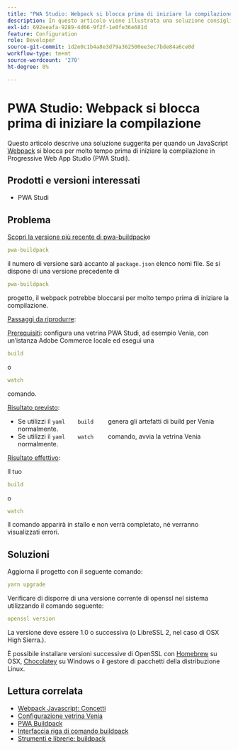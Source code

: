 ```yaml
---
title: "PWA Studio: Webpack si blocca prima di iniziare la compilazione"
description: In questo articolo viene illustrata una soluzione consigliata per l'interruzione prolungata di un codice JavaScript [Webpack](https://magento.github.io/pwa-studio/technologies/tools-libraries/#webpack) prima di iniziare la compilazione in Progressive Web App Studio (PWA Studi).
exl-id: 692eeafa-9289-4d66-9f2f-1e0fe36e681d
feature: Configuration
role: Developer
source-git-commit: 1d2e0c1b4a8e3d79a362500ee3ec7bde84a6ce0d
workflow-type: tm+mt
source-wordcount: '270'
ht-degree: 0%

---
```


# PWA Studio: Webpack si blocca prima di iniziare la compilazione

Questo articolo descrive una soluzione suggerita per quando un JavaScript [Webpack](https://magento.github.io/pwa-studio/technologies/tools-libraries/#webpack) si blocca per molto tempo prima di iniziare la compilazione in Progressive Web App Studio (PWA Studi).

## Prodotti e versioni interessati

* PWA Studi

## Problema

[Scopri la versione più recente di pwa-buildpack](https://github.com/magento/pwa-studio/tree/master/packages/pwa-buildpack)e

```yaml
pwa-buildpack
```

il numero di versione sarà accanto al `package.json` elenco nomi file. Se si dispone di una versione precedente di

```yaml
pwa-buildpack
```

progetto, il webpack potrebbe bloccarsi per molto tempo prima di iniziare la compilazione.

<u>Passaggi da riprodurre</u>:

<u>Prerequisiti</u>: configura una vetrina PWA Studi, ad esempio Venia, con un’istanza Adobe Commerce locale ed esegui una

```yaml
build
```

o

```yaml
watch
```

comando.

<u>Risultato previsto</u>:

* Se utilizzi il    ```yaml    build    ```    genera gli artefatti di build per Venia normalmente.
* Se utilizzi il    ```yaml    watch    ```    comando, avvia la vetrina Venia normalmente.

<u>Risultato effettivo</u>:

Il tuo

```yaml
build
```

o

```yaml
watch
```

Il comando apparirà in stallo e non verrà completato, né verranno visualizzati errori.

## Soluzioni

Aggiorna il progetto con il seguente comando:

```yaml
yarn upgrade
```

Verificare di disporre di una versione corrente di openssl nel sistema utilizzando il comando seguente:

```yaml
openssl version
```

La versione deve essere 1.0 o successiva (o LibreSSL 2, nel caso di OSX High Sierra.).

È possibile installare versioni successive di OpenSSL con [Homebrew](https://brew.sh/) su OSX, [Chocolatey](https://chocolatey.org/) su Windows o il gestore di pacchetti della distribuzione Linux.

## Lettura correlata

* [Webpack Javascript: Concetti](https://webpack.js.org/concepts/)
* [Configurazione vetrina Venia](https://magento.github.io/pwa-studio/venia-pwa-concept/setup/)
* [PWA Buildpack](https://magento.github.io/pwa-studio/pwa-buildpack/)
* [Interfaccia riga di comando buildpack](https://magento.github.io/pwa-studio/pwa-buildpack/reference/buildpack-cli/)
* [Strumenti e librerie: buildpack](https://magento.github.io/pwa-studio/technologies/tools-libraries/#webpack)
